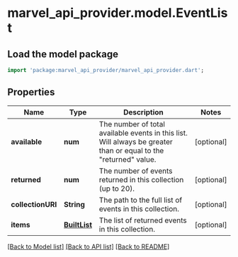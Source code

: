 # marvel_api_provider.model.EventList

## Load the model package
```dart
import 'package:marvel_api_provider/marvel_api_provider.dart';
```

## Properties
Name | Type | Description | Notes
------------ | ------------- | ------------- | -------------
**available** | **num** | The number of total available events in this list. Will always be greater than or equal to the \"returned\" value. | [optional] 
**returned** | **num** | The number of events returned in this collection (up to 20). | [optional] 
**collectionURI** | **String** | The path to the full list of events in this collection. | [optional] 
**items** | [**BuiltList<EventSummary>**](EventSummary.md) | The list of returned events in this collection. | [optional] 

[[Back to Model list]](../README.md#documentation-for-models) [[Back to API list]](../README.md#documentation-for-api-endpoints) [[Back to README]](../README.md)


